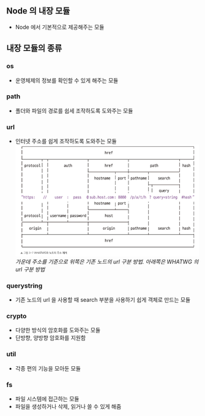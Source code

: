 ## Node 의 내장 모듈
- Node 에서 기본적으로 제공해주는 모듈

## 내장 모듈의 종류
### os
- 운영체제의 정보를 확인할 수 있게 해주는 모듈

### path
- 폴더와 파일의 경로를 쉽세 조작하도록 도와주는 모듈

### url
- 인터넷 주소를 쉽게 조작하도록 도와주는 모듈  
  ![img.png](img/url.png)  
    *가운데 주소를 기준으로 위쪽은 기존 노드의 url 구분 방법. 아래쪽은 WHATWG 의 url 구분 방법*  

### querystring
- 기존 노드의 url 을 사용할 때 search 부분을 사용하기 쉽게 객체로 만드는 모듈

### crypto
- 다양한 방식의 암호화를 도와주는 모듈
- 단방향, 양방향 암호화를 지원함

### util
- 각종 편의 기능을 모아둔 모듈

### fs
- 파일 시스템에 접근하는 모듈
- 파일을 생성하거나 삭제, 읽거나 쓸 수 있게 해줌